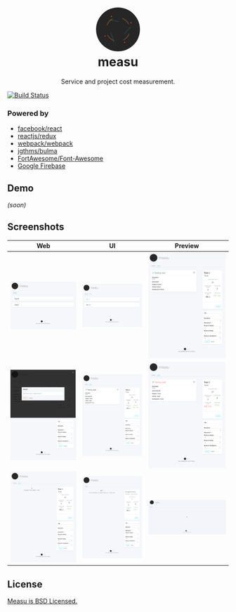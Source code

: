 <p align="center">
  <h1 align="center">
    <div>
      <img width="100px" style="border-radius: 50%;" src="https://github.com/armand1m/measu/blob/master/www/images/photo.gif?raw=true">
    </div>
    measu
  </h1>
  <p align="center">
    Service and project cost measurement.
  </p>
</p>

[![Build Status](https://travis-ci.org/armand1m/measu.svg?branch=master)](https://travis-ci.org/armand1m/measu)

### Powered by
 - [facebook/react](https://github.com/facebook/react)
 - [reactjs/redux](https://github.com/reactjs/redux)
 - [webpack/webpack](https://github.com/webpack/webpack)
 - [jgthms/bulma](https://github.com/jgthms/bulma)
 - [FortAwesome/Font-Awesome](https://github.com/FortAwesome/Font-Awesome)
 - [Google Firebase](https://firebase.google.com/)

## Demo

*(soon)*

## Screenshots

| Web | UI  | Preview  |
|:-------------:|:-------:|:-------:|
|![Project list](https://github.com/armand1m/measu/blob/master/screenshots/unfocused-projects.png?raw=true)|![Project focused](https://github.com/armand1m/measu/blob/master/screenshots/focused-projects.png?raw=true)|![Task editing](https://github.com/armand1m/measu/blob/master/screenshots/task-editing.png?raw=true)|
|![Task deletion](https://github.com/armand1m/measu/blob/master/screenshots/task-delete.png?raw=true)|![Task description](https://github.com/armand1m/measu/blob/master/screenshots/task-descriptions.png?raw=true)|![Discounted task](https://github.com/armand1m/measu/blob/master/screenshots/task-discounted.png?raw=true)|
|![No tasks](https://github.com/armand1m/measu/blob/master/screenshots/no-tasks-in-project.png?raw=true)|![No project opened](https://github.com/armand1m/measu/blob/master/screenshots/no-project-open.png?raw=true)|![Loading Projects](https://github.com/armand1m/measu/blob/master/screenshots/measu-loading.gif?raw=true)

## License

[Measu is BSD Licensed.](https://github.com/armand1m/measu/blob/master/LICENSE)